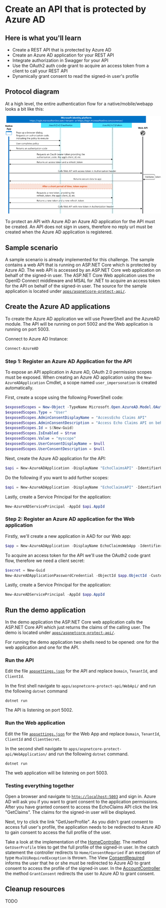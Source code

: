 # Create an API that is protected by Azure AD

## Here is what you'll learn
- Create a REST API that is protected by Azure AD
- Create an Azure AD application for your REST API
- Integrate authorization in Swagger for your API 
- Use the OAuth2 auth code grant to acquire an access token from a client to call your REST API
- Dynamically grant consent to read the signed-in user's profile

## Protocol diagram
At a high level, the entire authentication flow for a native/mobile/webapp looks a bit like this:

![alt-text](images/code-grant-flow.png)

To protect an API with Azure AD an Azure AD application for the API must be created.
An API does not sign in users, therefore no reply url must be created when the Azure AD application is registered.

## Sample scenario

A sample scenario is already implemented for this challenge. The sample contains a web API that is running on ASP.NET Core which is protected by Azure AD. The web API is accessed by an ASP.NET Core web application on behalf of the signed-in user. The ASP.NET Core Web application uses the OpenID Connect middleware and MSAL for .NET to acquire an access token for the API on behalf of the signed-in user.
The source for the sample application is located under [`apps/aspnetcore-protect-api/`](/apps/aspnetcore-protect-api).

## Create the Azure AD applications

To create the Azure AD application we will use PowerShell and the AzureAD module.
The API will be running on port 5002 and the Web application is running on port 5003.

Connect to Azure AD Instance:

```powershell
Connect-AzureAD
```

### Step 1: Register an Azure AD Application for the API

To expose an API application in Azure AD, OAuth 2.0 permission scopes must be exposed.
When creating an Azure AD application using the `New-AzureADApplication` Cmdlet, a scope named `user_impersonation` is created automatically.

First, create a scope using the following PowerShell code:

```powershell
$exposedScopes = New-Object -TypeName Microsoft.Open.AzureAD.Model.OAuth2Permission
$exposedScopes.Type = "User"
$exposedScopes.AdminConsentDisplayName = "AccessEcho Claims API"
$exposedScopes.AdminConsentDescription = "Access Echo Claims API on behalf of signed-in users to echo claims."
$exposedScopes.Id = $(New-Guid)
$exposedScopes.IsEnabled = $true
$exposedScopes.Value = "myscope"
$exposedScopes.UserConsentDisplayName = $null
$exposedScopes.UserConsentDescription = $null
```

Next, create the Azure AD application for the API:

```powershell
$api = New-AzureADApplication -DisplayName "EchoClaimsAPI" -IdentifierUris "https://echoclaimsapi"
```

Do the following if you want to add further scopes:

```powershell
$api = New-AzureADApplication -DisplayName "EchoClaimsAPI" -IdentifierUris "https://echoclaimsapi" -Oauth2Permissions $exposedScopes
```

Lastly, create a Service Principal for the application:

```powershell
New-AzureADServicePrincipal -AppId $api.AppId
```

### Step 2: Register an Azure AD application for the Web application

Firstly, we'll create a new application in AAD for our Web app:

```powershell
$app = New-AzureADApplication -DisplayName EchoClaimsWebApp -IdentifierUris "https://echoclaimswebapp" -ReplyUrls "http://localhost:5003/signin-oidc"
```

To acquire an access token for the API we'll use the OAuth2 code grant flow, therefore we need a client secret:

```powershell
$secret = New-Guid
New-AzureADApplicationPasswordCredential -ObjectId $app.ObjectId -CustomKeyIdentifier "ClientSecret" -Value $secret
```

Lastly, create a Service Principal for the application:

```powershell
New-AzureADServicePrincipal -AppId $app.AppId
```

## Run the demo application

In the demo application the ASP.NET Core web application calls the ASP.NET Core API which just returns the claims of the calling user.
The demo is located under [`apps/aspnetcore-protect-api/`](/apps/aspnetcore-protect-api/).

For running the demo application two shells need to be opened: one for the web application and one for the API.

### Run the API

Edit the file [`appsettings.json`](apps/aspnetcore-protect-api/WebApi/appsettings.json) for the API and replace `Domain`, `TenantId`, and `ClientId`.

In the first shell navigate to `apps/aspnetcore-protect-api/WebApi/` and run the following `dotnet` command

```shell
dotnet run
```
The API is listening on port 5002.

### Run the Web application

Edit the file [`appsettings.json`](apps/aspnetcore-protect-api/WebApplication/appsettings.json) for the Web App and replace `Domain`, `TenantId`, `ClientId` and `ClientSecret`.

In the second shell navigate to  `apps/aspnetcore-protect-api/WebApplication/` and run the following `dotnet` command.

```shell
dotnet run
```

The web application will be listening on port 5003.

### Testing everything together

Open a browser and navigate to [`http://localhost:5003`](http://localhost:5003) and sign in. Azure AD will ask you if you want to grant consent to the application permissions. After you have granted consent to access the EchoClaims API click the link "GetClaims". The claims for the signed-in user will be displayed.

Next, try to click the link "GetUserProfile". As you didn't grant consent to access full user's profile, the application needs to be redirected to Azure AD to gain consent to access the full profile of the user.

Take a look at the implementation of the [HomeController](apps/aspnetcore-protect-api/WebApplication/Controllers/HomeController.cs).
The method `GetUserProfile` tries to get the full profile of the signed-in user. In the catch statement the controller redirects to `Home/ConsentRequried` if an exception of type `MsalUiRequiredException` is thrown.
The View [ConsentRequired](apps/aspnetcore-protect-api/WebApplication/Views/Home/ConsentRequired.cshtml) informs the user that he or she must be redirected to Azure AD to grant consent to access the profile of the signed-in user. In the [AccountController](apps/aspnetcore-protect-api/WebApplication/Controllers/AccountController.cs) the method `GrantConsent` redirects the user to Azure AD to grant consent.


## Cleanup resources

TODO
